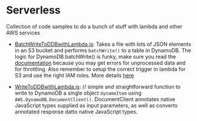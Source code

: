 # Serverless

Collection of code samples to do a bunch of stuff with lambda and other AWS services

- [BatchWriteToDDBwithLambda.js](/DataProcessing/BatchWriteToDDBwithLambda.js): Takes a file with lots of JSON elements in an S3 bucket and performs `batchWrite()` to a table in DynamoDB.  The logic for DynamoDB.batchWrite() is funky, make sure you read the [documentation](http://docs.aws.amazon.com/amazondynamodb/latest/APIReference/API_BatchWriteItem.html) because you may get errors for unprocessed data and for throttling. Also remember to setup the correct trigger in lambda for S3 and use the right IAM roles. More details [here](https://github.com/awslabs/aws-serverless-workshops/tree/master/DataProcessing/1_FileProcessing)

- [WriteToDDBwithLambda.js](/DataProcessing/WriteToDDBwithLambda.js): // simple and straightforward function to write to DynamoDB a single  object `dynamoItem` using `AWS.DynamoDB.DocumentClient()`. DocumentClient  annotates native JavaScript types supplied as input parameters, as well as converts annotated response datto native JavaScript types.

